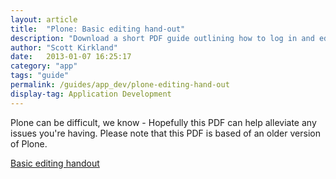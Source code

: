 ```yaml
---
layout: article
title:  "Plone: Basic editing hand-out"
description: "Download a short PDF guide outlining how to log in and edit content on the Plone CMS."
author: "Scott Kirkland"
date:   2013-01-07 16:25:17
category: "app"
tags: "guide"
permalink: /guides/app_dev/plone-editing-hand-out
display-tag: Application Development
---
```


Plone can be difficult, we know - Hopefully this PDF can help alleviate any issues you're having. Please note that this PDF is based of an older version of Plone.

[Basic editing handout](/media/web_dev/plone_CAES.pdf)

